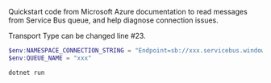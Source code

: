 Quickstart code from Microsoft Azure documentation to read messages from Service Bus queue, and help diagnose connection issues.

Transport Type can be changed line #23.

```powershell
$env:NAMESPACE_CONNECTION_STRING = "Endpoint=sb://xxx.servicebus.windows.net/;SharedAccessKeyName=xxx;SharedAccessKey=xxx"
$env:QUEUE_NAME = "xxx"

dotnet run
```


